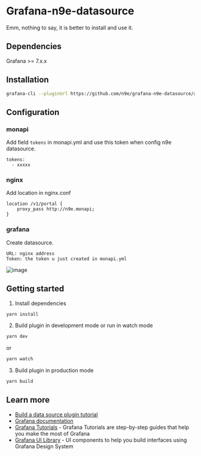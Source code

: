 # Grafana-n9e-datasource

Emm, nothing to say, it is better to install and use it.

## Dependencies

Grafana >= 7.x.x

## Installation
```BASH
grafana-cli --pluginUrl https://github.com/n9e/grafana-n9e-datasource/archive/v1.0.2.zip plugins install grafana-n9e-datasource
```

## Configuration

### monapi

Add field `tokens` in monapi.yml and use this token when config n9e datasource.

```
tokens:
  - xxxxx
```
### nginx

Add location in nginx.conf

```
location /v1/portal {
    proxy_pass http://n9e.monapi;
}
```

### grafana

Create datasource.

```
URL: nginx address
Token: the token u just created in monapi.yml
```

![image](https://user-images.githubusercontent.com/7424634/83121099-78fcdc80-a104-11ea-8b95-4935bde6b7dd.png)

## Getting started
1. Install dependencies
```BASH
yarn install
```
2. Build plugin in development mode or run in watch mode
```BASH
yarn dev
```
or
```BASH
yarn watch
```
3. Build plugin in production mode
```BASH
yarn build
```

## Learn more
- [Build a data source plugin tutorial](https://grafana.com/tutorials/build-a-data-source-plugin)
- [Grafana documentation](https://grafana.com/docs/)
- [Grafana Tutorials](https://grafana.com/tutorials/) - Grafana Tutorials are step-by-step guides that help you make the most of Grafana
- [Grafana UI Library](https://developers.grafana.com/ui) - UI components to help you build interfaces using Grafana Design System

